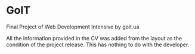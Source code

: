 # GoIT
Final Project of Web Development Intensive by goit.ua

All the information provided in the CV was added from the layout as the condition of the project release. This has nothing to do with the developer.
